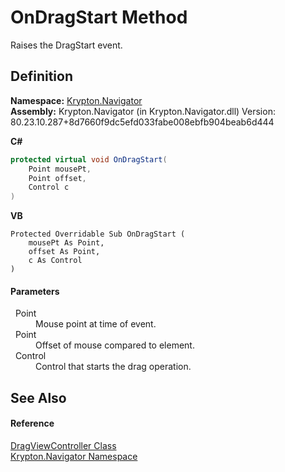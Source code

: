 # OnDragStart Method


Raises the DragStart event.



## Definition
**Namespace:** <a href="a21ac074-d119-3dc6-bd1c-d3a12c0128bc.md">Krypton.Navigator</a>  
**Assembly:** Krypton.Navigator (in Krypton.Navigator.dll) Version: 80.23.10.287+8d7660f9dc5efd033fabe008ebfb904beab6d444

**C#**
``` C#
protected virtual void OnDragStart(
	Point mousePt,
	Point offset,
	Control c
)
```
**VB**
``` VB
Protected Overridable Sub OnDragStart ( 
	mousePt As Point,
	offset As Point,
	c As Control
)
```



#### Parameters
<dl><dt>  Point</dt><dd>Mouse point at time of event.</dd><dt>  Point</dt><dd>Offset of mouse compared to element.</dd><dt>  Control</dt><dd>Control that starts the drag operation.</dd></dl>

## See Also


#### Reference
<a href="4c79fefd-c14e-b4de-83fa-875e4578a143.md">DragViewController Class</a>  
<a href="a21ac074-d119-3dc6-bd1c-d3a12c0128bc.md">Krypton.Navigator Namespace</a>  
